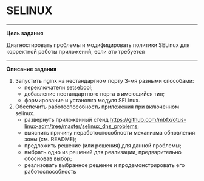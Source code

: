 # SELINUX
___
<b>Цель задания</b>
<p>Диагностировать проблемы и модифицировать политики SELinux для корректной работы приложений, если это требуется</p>

___

<b>Описание задания</b>
1. Запустить nginx на нестандартном порту 3-мя разными способами:
    * переключатели setsebool;
    * добавление нестандартного порта в имеющийся тип;
    * формирование и установка модуля SELinux.
2. Обеспечить работоспособность приложения при включенном selinux.
    * развернуть приложенный стенд https://github.com/mbfx/otus-linux-adm/tree/master/selinux_dns_problems;
    * выяснить причину неработоспособности механизма обновления зоны (см. README);
    * предложить решение (или решения) для данной проблемы;
    * выбрать одно из решений для реализации, предварительно обосновав выбор;
    * реализовать выбранное решение и продемонстрировать его работоспособность
